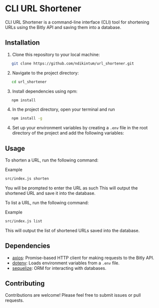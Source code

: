 
# CLI URL Shortener 

CLI URL Shortener is a command-line interface (CLI) tool for shortening URLs using the Bitly API and saving them into a database.

## Installation

1. Clone this repository to your local machine:

```bash
   git clone https://github.com/ndikintum/url_shortener.git
   ```

2. Navigate to the project directory:

```bash
   cd url_shortener
   ```

3. Install dependencies using npm:

```bash
   npm install
   ```
4. In the project directory, open your terminal and run 
```bash
   npm install -g
   ``` 

4. Set up your environment variables by creating a `.env` file in the root directory of the project and add the following variables:

## Usage

To shorten a URL, run the following command:

<Entry point shorten> 
Example

```bash
src/index.js shorten
```
You will be prompted to enter the URL as such <Enter the long URL:>
This will output the shortened URL and save it into the database.

To list a URL, run the following command:

<Entry point list>
Example

```bash
src/index.js list
```

This will output the list of shortened URLs saved into the database.

## Dependencies

- [axios](https://www.npmjs.com/package/axios): Promise-based HTTP client for making requests to the Bitly API.
- [dotenv](https://www.npmjs.com/package/dotenv): Loads environment variables from a `.env` file.
- [sequelize](https://www.npmjs.com/package/sequelize): ORM for interacting with databases.

## Contributing

Contributions are welcome! Please feel free to submit issues or pull requests.
